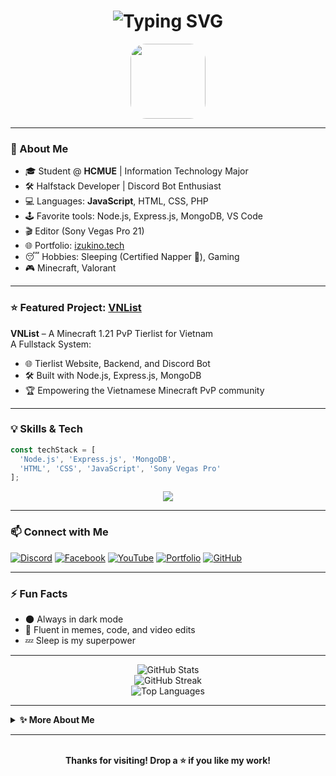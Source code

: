 <h1 align="center">
  <img src="https://readme-typing-svg.demolab.com?font=Fira+Code&size=32&pause=1000&color=FFFFFF&center=true&vCenter=true&width=600&lines=An+editor+also+a+coder;Welcome+to+IzukiNo%27s+Profile!" alt="Typing SVG" />
</h1>

<p align="center">
  <img src="https://github.com/IzukiNo.png" width="120" height="120" style="border-radius:25px">
</p>

---

### 👋 About Me

- 🎓 Student @ **HCMUE** | Information Technology Major
- 🛠️ Halfstack Developer | Discord Bot Enthusiast
- 💻 Languages: <b>JavaScript</b>, HTML, CSS, PHP
- 🕹️ Favorite tools: Node.js, Express.js, MongoDB, VS Code
- 🎬 Editor (Sony Vegas Pro 21)
- 🌐 Portfolio: [izukino.tech](https://izukino.tech)
- 😴 Hobbies: Sleeping (Certified Napper 🛌), Gaming
- 🎮 Minecraft, Valorant

---

### ⭐ Featured Project: [VNList](https://vnlist.asia)

**VNList** – A Minecraft 1.21 PvP Tierlist for Vietnam  
A Fullstack System:
- 🌐 Tierlist Website, Backend, and Discord Bot
- 🛠️ Built with Node.js, Express.js, MongoDB
- 🏆 Empowering the Vietnamese Minecraft PvP community

---

### 💡 Skills & Tech

```js
const techStack = [
  'Node.js', 'Express.js', 'MongoDB',
  'HTML', 'CSS', 'JavaScript', 'Sony Vegas Pro'
];
```
<p align="center">
  <img src="https://skillicons.dev/icons?i=nodejs,express,mongodb,html,css,js,discord,vscode" />
</p>

---

### 📫 Connect with Me

[![Discord](https://img.shields.io/badge/Discord-%237289DA.svg?logo=discord&logoColor=white)](https://discord.com/users/izukinoo)
[![Facebook](https://img.shields.io/badge/Facebook-%231877F2.svg?logo=Facebook&logoColor=white)](https://facebook.com/izukinooo)
[![YouTube](https://img.shields.io/badge/YouTube-%23FF0000.svg?logo=YouTube&logoColor=white)](https://youtube.com/@IzukiNo)
[![Portfolio](https://img.shields.io/badge/Portfolio-%23000000.svg?logo=About.me&logoColor=white)](https://izukino.tech)
[![GitHub](https://img.shields.io/badge/GitHub-181717?style=flat-square&logo=github&logoColor=white)](https://github.com/IzukiNo)

---

### ⚡ Fun Facts

- 🌑 Always in dark mode
- 💬 Fluent in memes, code, and video edits
- 💤 Sleep is my superpower

---

<p align="center">
  <img src="https://github-readme-stats.vercel.app/api?username=IzukiNo&theme=tokyonight&hide_border=false&show_icons=true" alt="GitHub Stats" />
  <br>
  <img src="https://github-readme-streak-stats.herokuapp.com/?user=IzukiNo&theme=tokyonight&hide_border=false" alt="GitHub Streak" />
  <br>
  <img src="https://github-readme-stats.vercel.app/api/top-langs/?username=IzukiNo&theme=tokyonight&hide_border=false&layout=compact" alt="Top Languages" />
</p>

---

<details>
  <summary><b>✨ More About Me</b></summary>
  <ul>
    <li>Always learning new tech, especially fullstack & bots</li>
    <li>Favorite IDE: VS Code and Notepad++</li>
    <li>YouTube: I sometimes post Minecraft edit clips</li>
  </ul>
</details>

---
<p align="center">
  <br />
  <b>Thanks for visiting! Drop a ⭐ if you like my work!</b>
</p>

